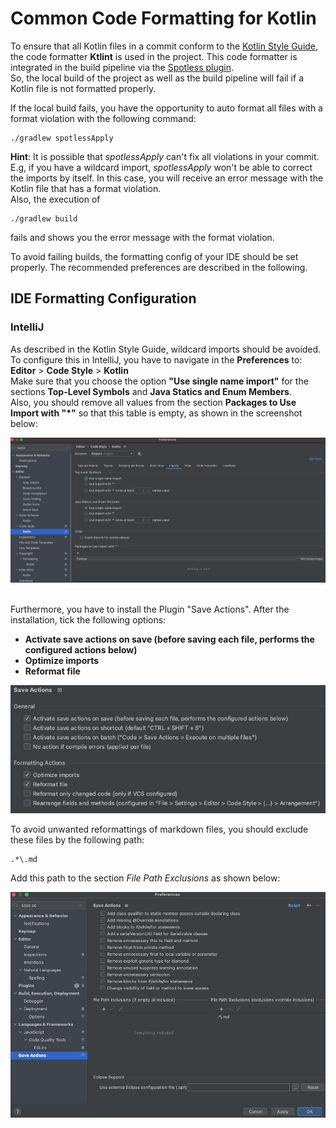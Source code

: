 # Common Code Formatting for Kotlin

To ensure that all Kotlin files in a commit conform to
the [Kotlin Style Guide](https://developer.android.com/kotlin/style-guide), the code formatter **Ktlint** is used in the
project. This code formatter is integrated in the build pipeline via
the [Spotless plugin](https://github.com/diffplug/spotless/tree/main/plugin-gradle). <br>
So, the local build of the project as well as the build pipeline will fail if a Kotlin file is not formatted
properly. <br>

If the local build fails, you have the opportunity to auto format all files with a format violation with the following
command:

```shell
./gradlew spotlessApply
```

**Hint**: It is possible that *spotlessApply* can't fix all violations in your commit. E.g, if you have a wildcard
import, *spotlessApply* won't be able to correct the imports by itself. In this case, you will receive an error message
with the Kotlin file that has a format violation. <br>
Also, the execution of

```shell
./gradlew build
```

fails and shows you the error message with the format violation. <br>

To avoid failing builds, the formatting config of your IDE should be set properly. The recommended preferences are
described in the following.

## IDE Formatting Configuration

### IntelliJ

As described in the Kotlin Style Guide, wildcard imports should be avoided. To configure this in IntelliJ, you have to
navigate in the **Preferences** to:  <br>
**Editor** > **Code Style** > **Kotlin** <br>
Make sure that you choose the option **"Use single name import"**
for the sections **Top-Level Symbols** and **Java Statics and Enum Members**. <br>
Also, you should remove all values from the section **Packages to Use Import with "&#42;"**
so that this table is empty, as shown in the screenshot below:

![Kotlin Code Style Preferences](images/ide_config_01_preferences_code_style_kotlin.png)

<br>
Furthermore, you have to install the Plugin "Save Actions". After the installation, tick the following
options: 

- **Activate save actions on save (before saving each file, performs the configured actions below)**
- **Optimize imports**
- **Reformat file**

![Save Actions](images/ide_config_02_save_actions.png)

To avoid unwanted reformattings of markdown files, you should exclude these files by the following path:

```shell
.*\.md
```

Add this path to the section *File Path Exclusions* as shown below:

![Save Actions](images/ide_config_03_save_actions.png)
